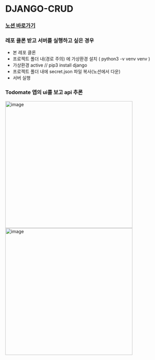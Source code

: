 # DJANGO-CRUD

### [노션 바로가기](https://grandiose-behavior-af2.notion.site/CRUD-a86a501263654903a087d9ee08598acb)

### 레포 클론 받고 서버를 실행하고 싶은 경우
- 본 레포 클론
- 프로젝트 폴더 내(경로 주의) 에 가상환경 설치 ( python3 -v venv venv )
- 가상환경 active // pip3 install django
- 프로젝트 폴더 내에 secret.json 파일 복사(노션에서 다운)
- 서버 실행

### Todomate 앱의 ui를 보고 api 추론
<img width="400" alt="image" src="https://user-images.githubusercontent.com/82504981/176686565-a33d1e7a-392b-4dd2-98c0-02bc9f839d15.png"> <img width="400" alt="image" src="https://user-images.githubusercontent.com/82504981/176686901-337093d9-a345-4285-9d2c-b35edb1d6463.png">


